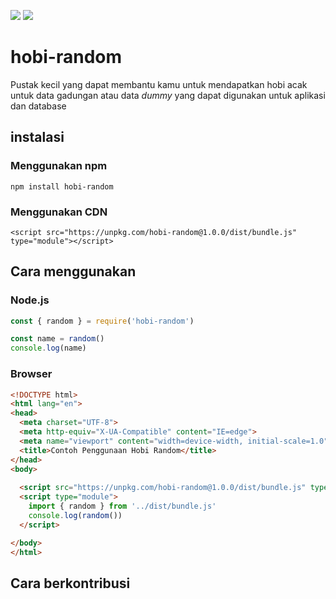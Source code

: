 <img src="https://img.shields.io/codecov/c/github/CandraJengger/hobi-random"> <img src="https://img.shields.io/github/repo-size/CandraJengger/hobi-random">

# hobi-random

Pustak kecil yang dapat membantu kamu untuk mendapatkan hobi acak untuk data gadungan atau data _dummy_ yang dapat digunakan untuk aplikasi dan database


## instalasi

### Menggunakan npm

```
npm install hobi-random
```

### Menggunakan CDN

```
<script src="https://unpkg.com/hobi-random@1.0.0/dist/bundle.js" type="module"></script>
```

## Cara menggunakan

### Node.js

```javascript
const { random } = require('hobi-random')

const name = random()
console.log(name)
```

### Browser

```html
<!DOCTYPE html>
<html lang="en">
<head>
  <meta charset="UTF-8">
  <meta http-equiv="X-UA-Compatible" content="IE=edge">
  <meta name="viewport" content="width=device-width, initial-scale=1.0">
  <title>Contoh Penggunaan Hobi Random</title>
</head>
<body>
  
  <script src="https://unpkg.com/hobi-random@1.0.0/dist/bundle.js" type="module"></script>
  <script type="module">
    import { random } from '../dist/bundle.js'
    console.log(random())
  </script>

</body>
</html>
```

## Cara berkontribusi